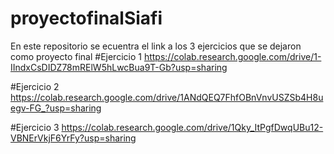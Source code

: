 # proyectofinalSiafi
En este repositorio se ecuentra el link a los 3 ejercicios que se dejaron como proyecto final
#Ejercicio 1
https://colab.research.google.com/drive/1-IIndxCsDIDZ78mRElW5hLwcBua9T-Gb?usp=sharing

#Ejercicio 2
https://colab.research.google.com/drive/1ANdQEQ7FhfOBnVnvUSZSb4H8uegv-FG_?usp=sharing

#Ejercicio 3
https://colab.research.google.com/drive/1Qky_ItPgfDwqUBu12-VBNErVkjF6YrFy?usp=sharing
